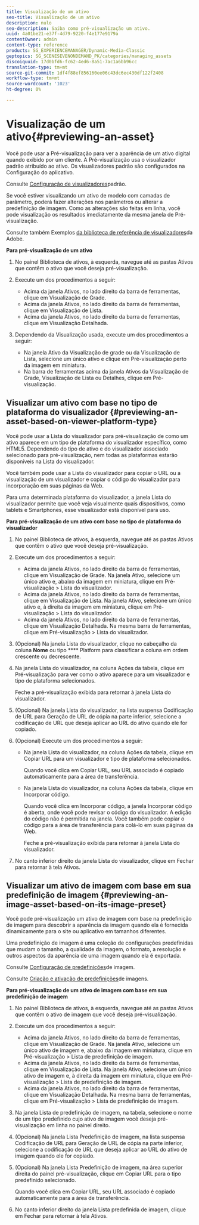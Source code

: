 ```yaml
---
title: Visualização de um ativo
seo-title: Visualização de um ativo
description: nulo
seo-description: Saiba como pré-visualização um ativo.
uuid: 4a01be21-e37f-4d79-9220-f4e177e9179a
contentOwner: admin
content-type: reference
products: SG_EXPERIENCEMANAGER/Dynamic-Media-Classic
geptopics: SG_SCENESEVENONDEMAND_PK/categories/managing_assets
discoiquuid: 17d0bfd6-fc62-4ed6-8a51-7ac1a6bb96cc
translation-type: tm+mt
source-git-commit: 1df4f88ef856160ee06c43dc6ec430df122f2408
workflow-type: tm+mt
source-wordcount: '1023'
ht-degree: 0%

---
```



# Visualização de um ativo{#previewing-an-asset}

Você pode usar a Pré-visualização para ver a aparência de um ativo digital quando exibido por um cliente. A Pré-visualização usa o visualizador padrão atribuído ao ativo. Os visualizadores padrão são configurados na Configuração do aplicativo.

Consulte [Configuração de visualizadores](application-setup.md#configuring_default_viewers)padrão.

Se você estiver visualizando um ativo de modelo com camadas de parâmetro, poderá fazer alterações nos parâmetros ou alterar a predefinição de imagem. Como as alterações são feitas em linha, você pode visualização os resultados imediatamente da mesma janela de Pré-visualização.

Consulte também Exemplos [da biblioteca de referência de visualizadores](https://landing.adobe.com/en/na/dynamic-media/ctir-2755/live-demos.html)da Adobe.

**Para pré-visualização de um ativo**

1. No painel Biblioteca de ativos, à esquerda, navegue até as pastas Ativos que contêm o ativo que você deseja pré-visualização.
1. Execute um dos procedimentos a seguir:

   * Acima da janela Ativos, no lado direito da barra de ferramentas, clique em Visualização de Grade.
   * Acima da janela Ativos, no lado direito da barra de ferramentas, clique em Visualização de Lista.
   * Acima da janela Ativos, no lado direito da barra de ferramentas, clique em Visualização Detalhada.

1. Dependendo da Visualização usada, execute um dos procedimentos a seguir:

   * Na janela Ativo da Visualização de grade ou da Visualização de Lista, selecione um único ativo e clique em Pré-visualização perto da imagem em miniatura.
   * Na barra de ferramentas acima da janela Ativos da Visualização de Grade, Visualização de Lista ou Detalhes, clique em Pré-visualização.

## Visualizar um ativo com base no tipo de plataforma do visualizador {#previewing-an-asset-based-on-viewer-platform-type}

Você pode usar a Lista do visualizador para pré-visualização de como um ativo aparece em um tipo de plataforma do visualizador específico, como HTML5. Dependendo do tipo de ativo e do visualizador associado selecionado para pré-visualização, nem todas as plataformas estarão disponíveis na Lista do visualizador.

Você também pode usar a Lista do visualizador para copiar o URL ou a visualização de um visualizador e copiar o código do visualizador para incorporação em suas páginas da Web.

Para uma determinada plataforma do visualizador, a janela Lista do visualizador permite que você veja visualmente quais dispositivos, como tablets e Smartphones, esse visualizador está disponível para uso.

**Para pré-visualização de um ativo com base no tipo de plataforma do visualizador**

1. No painel Biblioteca de ativos, à esquerda, navegue até as pastas Ativos que contêm o ativo que você deseja pré-visualização.
1. Execute um dos procedimentos a seguir:

   * Acima da janela Ativos, no lado direito da barra de ferramentas, clique em Visualização de Grade. Na janela Ativo, selecione um único ativo e, abaixo da imagem em miniatura, clique em Pré-visualização > Lista do visualizador.
   * Acima da janela Ativos, no lado direito da barra de ferramentas, clique em Visualização de Lista. Na janela Ativo, selecione um único ativo e, à direita da imagem em miniatura, clique em Pré-visualização > Lista do visualizador.
   * Acima da janela Ativos, no lado direito da barra de ferramentas, clique em Visualização Detalhada. Na mesma barra de ferramentas, clique em Pré-visualização > Lista do visualizador.

1. (Opcional) Na janela Lista do visualizador, clique no cabeçalho da coluna **Nome** ou tipo **** Platform para classificar a coluna em ordem crescente ou decrescente.
1. Na janela Lista do visualizador, na coluna Ações da tabela, clique em Pré-visualização para ver como o ativo aparece para um visualizador e tipo de plataforma selecionados.

   Feche a pré-visualização exibida para retornar à janela Lista do visualizador.

1. (Opcional) Na janela Lista do visualizador, na lista suspensa Codificação de URL para Geração de URL de cópia na parte inferior, selecione a codificação de URL que deseja aplicar ao URL do ativo quando ele for copiado.
1. (Opcional) Execute um dos procedimentos a seguir:

   * Na janela Lista do visualizador, na coluna Ações da tabela, clique em Copiar URL para um visualizador e tipo de plataforma selecionados.

      Quando você clica em Copiar URL, seu URL associado é copiado automaticamente para a área de transferência.

   * Na janela Lista do visualizador, na coluna Ações da tabela, clique em Incorporar código.

      Quando você clica em Incorporar código, a janela Incorporar código é aberta, onde você pode revisar o código do visualizador. A edição do código não é permitida na janela. Você também pode copiar o código para a área de transferência para colá-lo em suas páginas da Web.

      Feche a pré-visualização exibida para retornar à janela Lista do visualizador.

1. No canto inferior direito da janela Lista do visualizador, clique em Fechar para retornar à tela Ativos.

## Visualizar um ativo de imagem com base em sua predefinição de imagem {#previewing-an-image-asset-based-on-its-image-preset}

Você pode pré-visualização um ativo de imagem com base na predefinição de imagem para descobrir a aparência da imagem quando ela é fornecida dinamicamente para o site ou aplicativo em tamanhos diferentes.

Uma predefinição de imagem é uma coleção de configurações predefinidas que mudam o tamanho, a qualidade da imagem, o formato, a resolução e outros aspectos da aparência de uma imagem quando ela é exportada.

Consulte [Configuração de predefinições](setting-image-presets.md#setting_up_image_presets)de imagem.

Consulte [Criação e ativação de predefinições](creating-enabling-image-presets.md#creating_and_enabling_image_presets)de imagens.

**Para pré-visualização de um ativo de imagem com base em sua predefinição de imagem**

1. No painel Biblioteca de ativos, à esquerda, navegue até as pastas Ativos que contêm o ativo de imagem que você deseja pré-visualização.
1. Execute um dos procedimentos a seguir:

   * Acima da janela Ativos, no lado direito da barra de ferramentas, clique em Visualização de Grade. Na janela Ativo, selecione um único ativo de imagem e, abaixo da imagem em miniatura, clique em Pré-visualização > Lista de predefinição de imagem.
   * Acima da janela Ativos, no lado direito da barra de ferramentas, clique em Visualização de Lista. Na janela Ativo, selecione um único ativo de imagem e, à direita da imagem em miniatura, clique em Pré-visualização > Lista de predefinição de imagem.
   * Acima da janela Ativos, no lado direito da barra de ferramentas, clique em Visualização Detalhada. Na mesma barra de ferramentas, clique em Pré-visualização > Lista de predefinição de imagem.

1. Na janela Lista de predefinição de imagem, na tabela, selecione o nome de um tipo predefinido cujo ativo de imagem você deseja pré-visualização em linha no painel direito.
1. (Opcional) Na janela Lista Predefinição de imagem, na lista suspensa Codificação de URL para Geração de URL de cópia na parte inferior, selecione a codificação de URL que deseja aplicar ao URL do ativo de imagem quando ele for copiado.
1. (Opcional) Na janela Lista Predefinição de imagem, na área superior direita do painel pré-visualização, clique em Copiar URL para o tipo predefinido selecionado.

   Quando você clica em Copiar URL, seu URL associado é copiado automaticamente para a área de transferência.

1. No canto inferior direito da janela Lista predefinida de imagem, clique em Fechar para retornar à tela Ativos.

